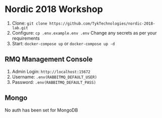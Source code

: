 Nordic 2018 Workshop
====================

1. Clone: `git clone https://github.com/TykTechnologies/nordic-2018-lab.git`
2. Configure: `cp .env.example.env .env` Change any secrets as per your requirements
3. Start: `docker-compose up` or `docker-compose up -d`

RMQ Management Console
----------------------
1. Admin Login: `http://localhost:15672`
2. Username: `.env(RABBITMQ_DEFAULT_USER)`
3. Password: `.env(RABBITMQ_DEFAULT_PASS)`

Mongo
-----
No auth has been set for MongoDB
